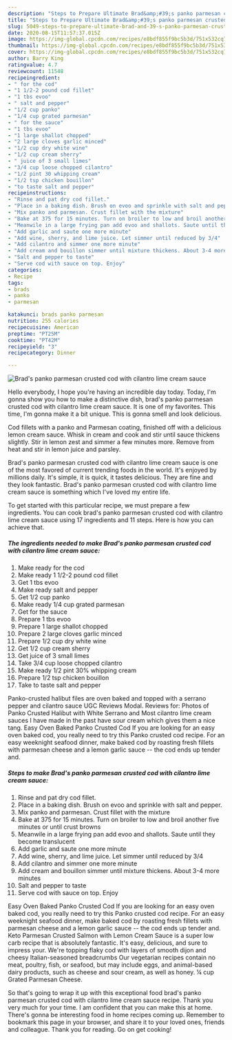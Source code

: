 ```yaml
---
description: "Steps to Prepare Ultimate Brad&amp;#39;s panko parmesan crusted cod with cilantro lime cream sauce"
title: "Steps to Prepare Ultimate Brad&amp;#39;s panko parmesan crusted cod with cilantro lime cream sauce"
slug: 5049-steps-to-prepare-ultimate-brad-and-39-s-panko-parmesan-crusted-cod-with-cilantro-lime-cream-sauce
date: 2020-08-15T11:57:37.015Z
image: https://img-global.cpcdn.com/recipes/e8bdf855f9bc5b3d/751x532cq70/brads-panko-parmesan-crusted-cod-with-cilantro-lime-cream-sauce-recipe-main-photo.jpg
thumbnail: https://img-global.cpcdn.com/recipes/e8bdf855f9bc5b3d/751x532cq70/brads-panko-parmesan-crusted-cod-with-cilantro-lime-cream-sauce-recipe-main-photo.jpg
cover: https://img-global.cpcdn.com/recipes/e8bdf855f9bc5b3d/751x532cq70/brads-panko-parmesan-crusted-cod-with-cilantro-lime-cream-sauce-recipe-main-photo.jpg
author: Barry King
ratingvalue: 4.7
reviewcount: 11548
recipeingredient:
- " for the cod"
- "1 1/2-2 pound cod fillet"
- "1 tbs evoo"
- " salt and pepper"
- "1/2 cup panko"
- "1/4 cup grated parmesan"
- " for the sauce"
- "1 tbs evoo"
- "1 large shallot chopped"
- "2 large cloves garlic minced"
- "1/2 cup dry white wine"
- "1/2 cup cream sherry"
- " juice of 3 small limes"
- "3/4 cup loose chopped cilantro"
- "1/2 pint 30 whipping cream"
- "1/2 tsp chicken bouillon"
- "to taste salt and pepper"
recipeinstructions:
- "Rinse and pat dry cod fillet."
- "Place in a baking dish. Brush on evoo and sprinkle with salt and pepper."
- "Mix panko and parmesan. Crust fillet with the mixture"
- "Bake at 375 for 15 minutes. Turn on broiler to low and broil another five minutes or until crust browns"
- "Meanwile in a large frying pan add evoo and shallots. Saute until they become translucent"
- "Add garlic and saute one more minute"
- "Add wine, sherry, and lime juice. Let simmer until reduced by 3/4"
- "Add cilantro and simmer one more minute"
- "Add cream and bouillon simmer until mixture thickens. About 3-4 more minutes"
- "Salt and pepper to taste"
- "Serve cod with sauce on top. Enjoy"
categories:
- Recipe
tags:
- brads
- panko
- parmesan

katakunci: brads panko parmesan 
nutrition: 255 calories
recipecuisine: American
preptime: "PT25M"
cooktime: "PT42M"
recipeyield: "3"
recipecategory: Dinner

---
```



![Brad&#39;s panko parmesan crusted cod with cilantro lime cream sauce](https://img-global.cpcdn.com/recipes/e8bdf855f9bc5b3d/751x532cq70/brads-panko-parmesan-crusted-cod-with-cilantro-lime-cream-sauce-recipe-main-photo.jpg)

Hello everybody, I hope you're having an incredible day today. Today, I'm gonna show you how to make a distinctive dish, brad&#39;s panko parmesan crusted cod with cilantro lime cream sauce. It is one of my favorites. This time, I'm gonna make it a bit unique. This is gonna smell and look delicious.

Cod fillets with a panko and Parmesan coating, finished off with a delicious lemon cream sauce. Whisk in cream and cook and stir until sauce thickens slightly. Stir in lemon zest and simmer a few minutes more. Remove from heat and stir in lemon juice and parsley.

Brad&#39;s panko parmesan crusted cod with cilantro lime cream sauce is one of the most favored of current trending foods in the world. It's enjoyed by millions daily. It's simple, it is quick, it tastes delicious. They are fine and they look fantastic. Brad&#39;s panko parmesan crusted cod with cilantro lime cream sauce is something which I've loved my entire life.


To get started with this particular recipe, we must prepare a few ingredients. You can cook brad&#39;s panko parmesan crusted cod with cilantro lime cream sauce using 17 ingredients and 11 steps. Here is how you can achieve that.

<!--inarticleads1-->

##### The ingredients needed to make Brad&#39;s panko parmesan crusted cod with cilantro lime cream sauce:

1. Make ready  for the cod
1. Make ready 1 1/2-2 pound cod fillet
1. Get 1 tbs evoo
1. Make ready  salt and pepper
1. Get 1/2 cup panko
1. Make ready 1/4 cup grated parmesan
1. Get  for the sauce
1. Prepare 1 tbs evoo
1. Prepare 1 large shallot chopped
1. Prepare 2 large cloves garlic minced
1. Prepare 1/2 cup dry white wine
1. Get 1/2 cup cream sherry
1. Get  juice of 3 small limes
1. Take 3/4 cup loose chopped cilantro
1. Make ready 1/2 pint 30% whipping cream
1. Prepare 1/2 tsp chicken bouillon
1. Take to taste salt and pepper


Panko-crusted halibut files are oven baked and topped with a serrano pepper and cilantro sauce UGC Reviews Modal. Reviews for: Photos of Panko Crusted Halibut with White Serrano and Most cilantro lime cream sauces I have made in the past have sour cream which gives them a nice tang. Easy Oven Baked Panko Crusted Cod If you are looking for an easy oven baked cod, you really need to try this Panko crusted cod recipe. For an easy weeknight seafood dinner, make baked cod by roasting fresh fillets with parmesan cheese and a lemon garlic sauce -- the cod ends up tender and. 

<!--inarticleads2-->

##### Steps to make Brad&#39;s panko parmesan crusted cod with cilantro lime cream sauce:

1. Rinse and pat dry cod fillet.
1. Place in a baking dish. Brush on evoo and sprinkle with salt and pepper.
1. Mix panko and parmesan. Crust fillet with the mixture
1. Bake at 375 for 15 minutes. Turn on broiler to low and broil another five minutes or until crust browns
1. Meanwile in a large frying pan add evoo and shallots. Saute until they become translucent
1. Add garlic and saute one more minute
1. Add wine, sherry, and lime juice. Let simmer until reduced by 3/4
1. Add cilantro and simmer one more minute
1. Add cream and bouillon simmer until mixture thickens. About 3-4 more minutes
1. Salt and pepper to taste
1. Serve cod with sauce on top. Enjoy


Easy Oven Baked Panko Crusted Cod If you are looking for an easy oven baked cod, you really need to try this Panko crusted cod recipe. For an easy weeknight seafood dinner, make baked cod by roasting fresh fillets with parmesan cheese and a lemon garlic sauce -- the cod ends up tender and. Keto Parmesan Crusted Salmon with Lemon Cream Sauce is a super low carb recipe that is absolutely fantastic. It&#39;s easy, delicious, and sure to impress your. We&#39;re topping flaky cod with layers of smooth dijon and cheesy Italian-seasoned breadcrumbs Our vegetarian recipes contain no meat, poultry, fish, or seafood, but may include eggs, and animal-based dairy products, such as cheese and sour cream, as well as honey. ¼ cup Grated Parmesan Cheese. 

So that's going to wrap it up with this exceptional food brad&#39;s panko parmesan crusted cod with cilantro lime cream sauce recipe. Thank you very much for your time. I am confident that you can make this at home. There's gonna be interesting food in home recipes coming up. Remember to bookmark this page in your browser, and share it to your loved ones, friends and colleague. Thank you for reading. Go on get cooking!
